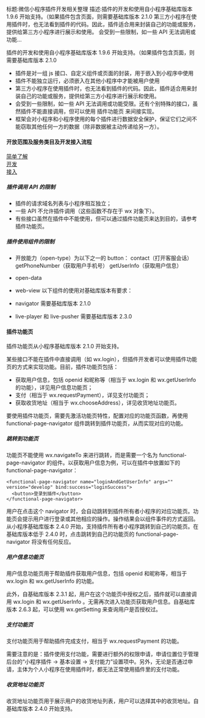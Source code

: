 标题:微信小程序插件开发相关整理
描述:插件的开发和使用自小程序基础库版本 1.9.6 开始支持。（如果插件包含页面，则需要基础库版本 2.1.0 第三方小程序在使用插件时，也无法看到插件的代码。因此，插件适合用来封装自己的功能或服务，提供给第三方小程序进行展示和使用。 会受到一些限制，如一些 API 无法调用或功能…

<p>插件的开发和使用自小程序基础库版本 1.9.6 开始支持。（如果插件包含页面，则需要基础库版本 2.1.0</p>
<ul>
<li>插件是对一组 js 接口、自定义组件或页面的封装，用于嵌入到小程序中使用</li>
<li>插件不能独立运行，必须嵌入在其他小程序中才能被用户使用</li>
<li>第三方小程序在使用插件时，也无法看到插件的代码。因此，插件适合用来封装自己的功能或服务，提供给第三方小程序进行展示和使用。</li>
<li>会受到一些限制，如一些 API 无法调用或功能受限。还有个别特殊的接口，虽然插件不能直接调用，但可以使用 插件功能页 来间接实现。</li>
<li>框架会对小程序和小程序使用的每个插件进行数据安全保护，保证它们之间不能窃取其他任何一方的数据（除非数据被主动传递给另一方）。</li>
</ul>
<h4 class="heading">开放范围及服务类目及开发接入流程</h4>
<p><a target="_blank" href="'https://developers.weixin.qq.com/miniprogram/introduction/plugin.html#%E5%BC%80%E5%8F%91%E6%8F%92%E4%BB%B6'">简单了解</a><br>
<a target="_blank" href="'https://developers.weixin.qq.com/miniprogram/dev/framework/plugin/development.html'">开发</a><br>
<a target="_blank" href="'https://developers.weixin.qq.com/miniprogram/dev/framework/plugin/using.html'">接入</a></p>
<h5 class="heading">插件调用 API 的限制</h5>
<ul>
<li>插件的请求域名列表与小程序相互独立；</li>
<li>一些 API 不允许插件调用（这些函数不存在于 wx 对象下）。</li>
<li>有些接口虽然在插件中不能使用，但可以通过插件功能页来达到目的，请参考插件功能页。</li>
</ul>
<h5 class="heading">插件使用组件的限制</h5>
<ul>
<li>
<p>开放能力（open-type）为以下之一的 button：
contact（打开客服会话）
getPhoneNumber（获取用户手机号）
getUserInfo（获取用户信息）</p>
</li>
<li>
<p>open-data</p>
</li>
<li>
<p>web-view
以下组件的使用对基础库版本有要求：</p>
</li>
<li>
<p>navigator 需要基础库版本 2.1.0</p>
</li>
<li>
<p>live-player 和 live-pusher 需要基础库版本 2.3.0</p>
</li>
</ul>
<h4 class="heading">插件功能页</h4>
<p>插件功能页从小程序基础库版本 2.1.0 开始支持。</p>
<p>某些接口不能在插件中直接调用（如 wx.login），但插件开发者可以使用插件功能页的方式来实现功能。目前，插件功能页包括：</p>
<ul>
<li>获取用户信息，包括 openid 和昵称等（相当于 wx.login 和 wx.getUserInfo 的功能），详见用户信息功能页；</li>
<li>支付（相当于 wx.requestPayment），详见支付功能页；</li>
<li>获取收货地址（相当于 wx.chooseAddress），详见收货地址功能页。</li>
</ul>
<p>要使用插件功能页，需要先激活功能页特性，配置对应的功能页函数，再使用 functional-page-navigator 组件跳转到插件功能页，从而实现对应的功能。</p>
<h5 class="heading">跳转到功能页</h5>
<p>功能页不能使用 wx.navigateTo 来进行跳转，而是需要一个名为 functional-page-navigator 的组件。以获取用户信息为例，可以在插件中放置如下的 functional-page-navigator：</p>
<pre><code class="hljs bash" lang="bash">&lt;functional-page-navigator name=<span class="hljs-string">"loginAndGetUserInfo"</span> args=<span class="hljs-string">""</span> version=<span class="hljs-string">"develop"</span> <span class="hljs-built_in">bind</span>:success=<span class="hljs-string">"loginSuccess"</span>&gt;
  &lt;button&gt;登录到插件&lt;/button&gt;
&lt;/functional-page-navigator&gt;
</code></pre><p>用户在点击这个 navigator 时，会自动跳转到插件所有者小程序的对应功能页。功能页会提示用户进行登录或其他相应的操作。操作结果会以组件事件的方式返回。<br>
从小程序基础库版本 2.4.0 开始，支持插件所有者小程序跳转到自己的功能页。在基础库版本低于 2.4.0 时，点击跳转到自己的功能页的 functional-page-navigator 将没有任何反应。</p>
<h5 class="heading">用户信息功能页</h5>
<p>用户信息功能页用于帮助插件获取用户信息，包括 openid 和昵称等，相当于 wx.login 和 wx.getUserInfo 的功能。</p>
<p>此外，自基础库版本 2.3.1 起，用户在这个功能页中授权之后，插件就可以直接调用 wx.login 和 wx.getUserInfo 。无需再次进入功能页获取用户信息。自基础库版本 2.6.3 起，可以使用 wx.getSetting 来查询用户是否授权过。</p>
<h5 class="heading">支付功能页</h5>
<p>支付功能页用于帮助插件完成支付，相当于 wx.requestPayment 的功能。</p>
<p>需要注意的是：插件使用支付功能，需要进行额外的权限申请，申请位置位于管理后台的“小程序插件 -&gt; 基本设置 -&gt; 支付能力”设置项中。另外，无论是否通过申请，主体为个人小程序在使用插件时，都无法正常使用插件里的支付功能。</p>
<h5 class="heading">收货地址功能页</h5>
<p>收货地址功能页用于展示用户的收货地址列表，用户可以选择其中的收货地址。自基础库版本 2.4.0 开始支持。</p>
